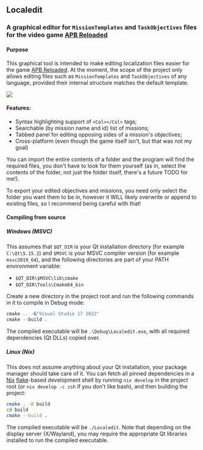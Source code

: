 ## Localedit
### A graphical editor for `MissionTemplates` and `TaskObjectives` files for the video game [APB Reloaded](http://gamersfirst.com/apb/)

#### Purpose
This graphical tool is intended to make editing localization files easier for the game
[APB Reloaded](http://gamersfirst.com/apb/). At the moment, the scope of the project only allows editing files such as
`MissionTemplates` and `TaskObjectives` of any language, provided their internal structure matches the default template.

![](images/editor_preview.png)

#### Features:
* Syntax highlighting support of `<Col></Col>` tags;
* Searchable (by mission name and id) list of missions;
* Tabbed panel for editing opposing sides of a mission's objectives;
* Cross-platform (even though the game itself isn't, but that was not my goal)

You can import the entire contents of a folder and the program will find the required files, you don't have to look for
them yourself (as in, select the contents of the folder, not just the folder itself, there's a future TODO for me!).

To export your edited objectives and missions, you need only select the folder you want them to be in, however
it WILL likely overwrite or append to existing files, so I recommend being careful with that!

#### Compiling from source
##### Windows (MSVC)
This assumes that `$QT_DIR` is your Qt installation directory (for example `C:\Qt\5.15.2`) and `$MSVC` is your MSVC compiler
version (for example `msvc2019_64`), and the following directories are part of your PATH environment variable:
* `$QT_DIR\$MSVC\lib\cmake`
* `$QT_DIR\Tools\Cmake64_bin`

Create a new directory in the project root and run the following commands in it to compile in Debug mode:
```powershell
cmake .. -G"Visual Studio 17 2022"
cmake --build .
```
The compiled executable will be `.\Debug\Localedit.exe`, with all required dependencies (Qt DLLs) copied over.

##### Linux (Nix)
This does not assume anything about your Qt installation, your package manager should take care of it.
You can fetch all pinned dependencies in a [Nix](https://nixos.org/download.html#nix-quick-install)
[flake](https://github.com/mschwaig/howto-install-nix-with-flake-support)-based development shell by running
`nix develop` in the project root (or `nix develop -c zsh` if you don't like bash), and then building the project:
```bash
cmake . -B build
cd build
cmake --build .
```
The compiled executable will be `./Localedit`. Note that depending on the display server (X/Wayland), you may
require the appropriate Qt libraries installed to run the compiled executable.

